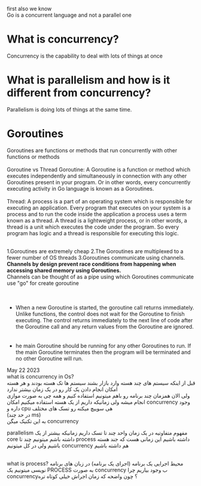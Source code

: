 first also we know<br>
Go is a concurrent language and not a parallel one
# What is concurrency?
Concurrency is the capability to deal with lots of things at once
# What is parallelism and how is it different from concurrency?

Parallelism is doing lots of things at the same time.
# Goroutines
Goroutines are functions or methods that run concurrently with other functions or methods<br><br>
Goroutine vs Thread
Goroutine: A Goroutine is a function or method which executes independently and simultaneously in connection with any other Goroutines present in your program. Or in other words, every concurrently executing activity in Go language is known as a Goroutines. <br><br>
Thread: A process is a part of an operating system which is responsible for executing an application. Every program that executes on your system is a process and to run the code inside the application a process uses a term known as a thread. A thread is a lightweight process, or in other words, a thread is a unit which executes the code under the program. So every program has logic and a thread is responsible for executing this logic.<br><br>

1.Goroutines are extremely cheap
2.The Goroutines are multiplexed to a fewer number of OS threads
3.Goroutines communicate using channels.
**Channels by design prevent race conditions from happening when accessing shared memory using Goroutines.**<br>
Channels can be thought of as a pipe using which Goroutines communicate<br>
use "go" for create goroutine<br><br><br>
- When a new Goroutine is started, the goroutine call returns immediately. Unlike functions, the control does not wait for the Goroutine to finish executing. The control returns immediately to the next line of code after the Goroutine call and any return values from the Goroutine are ignored.<br><br><br>
- he main Goroutine should be running for any other Goroutines to run. If the main Goroutine terminates then the program will be terminated and no other Goroutine will run.



May 22 2023
<br>
what is concurrency in Os?<br>
قبل از اینکه سیستم های چند هسته وارد بازار بشند سیستم ها تک هسته بودند و هر هسته امکان انجام دادن یک کار رو در یک زمان بیشتر ندارد
<br>
ولی الان همزمان چند برنامه رو باهم میتونیم استفاده کنیم و همه چی به صورت موازی انجام میشه ولی زمانیکه داریم از یک هسته استفاده میکنیم امکان concurrency وجود داره و cpu هی سويیچ میکنه رو تسک های مختلف
<br>
(در حد چند ms)
<br>
به این تکنیک میگن concurrency 

parallelism 
مفهوم متفاوتیه در یک زمان واحد چند تا تسک داریم 
زمانیکه بیشتر از یک core داشته باشم میتونیم چند تا process داشته باشیم این زمانی هست که جند هسته باشیم ولی در کل میتونیم concurrency هم داشته باشیم

<br>
what is process?
محیط اجرایی یک برنامه (اجرای یک برنامه)
در زبان های برنامه نویسی میتونیم یک PROCESS به صورت concurrency ب وجود بیاریم 
چرا concurrency؟
چون واضحه که زمان اجراش خیلی کوتاه تره

